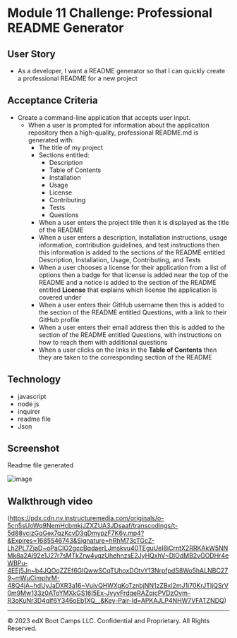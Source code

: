 # Module 11 Challenge: Professional README Generator

## User Story

* As a developer, I want a README generator so that I can quickly create a professional README for a new project

## Acceptance Criteria

* Create a command-line application that accepts user input.
  * When a user is prompted for information about the application repository then a high-quality, professional README.md is generated with:
    * The title of my project 
    * Sections entitled:
      * Description 
      * Table of Contents 
      * Installation 
      * Usage 
      * License 
      * Contributing 
      * Tests 
      * Questions
    * When a user enters the project title then it is displayed as the title of the README
    * When a user enters a description, installation instructions, usage information, contribution guidelines, and test instructions then this information is added to the sections of the README entitled Description, Installation, Usage, Contributing, and Tests
    * When a user chooses a license for their application from a list of options then a badge for that license is added near the top of the README and a notice is added to the section of the README entitled **License** that explains which license the application is covered under
    * When a user enters their GitHub username then this is added to the section of the README entitled Questions, with a link to their GitHub profile
    * When a user enters their email address then this is added to the section of the README entitled Questions, with instructions on how to reach them with additional questions
    * When a user clicks on the links in the **Table of Contents** then they are taken to the corresponding section of the README

## Technology

- javascript
- node js
- inquirer
- readme file
- Json

## Screenshot

Readme file generated

![image](https://github.com/antoninogambino/Professional-README-Generator/assets/112243266/ee91aaca-21ae-4add-8d17-068d78f01f63)


## Walkthrough video

(https://pdx.cdn.nv.instructuremedia.com/originals/o-5cn5sUoWq9NemHcbmkjJZXZUA3JDsaaf/transcodings/t-5d88vcizGqGex7qzKcvD3qDmypzF7K6v.mp4?&Expires=1685546743&Signature=hRhM73cTGcZ-Lh2PL7ZjaD~oPaCIO2gccBqdaerLJmskvu40TEguUeI8iCrntX2RRKAkW5NNMk8a2Al92e1J27r7sMTkZrw4yqzUhehnzsE2JyHQxhV~DlOdMB2vGODHr4eWBPu-4EEj5Jn~b4JQOqZZEf6GlQwwSCqTUhoxDOtvY13NrpfpdS8Wo5hALNBC279~mWuCimphrM-48Q4jA~hdUyJaDXR3a16~VuivQHWXgKoTznbjNN1zZBxl2mJ1i70KrJTIjQSrV0m9Mw133z0AToYMXkGS16I5Ex-JvyvFrdqeRAZqicPVDzOvm-R3oKuNr3D4qlf6Y346oEb1XQ__&Key-Pair-Id=APKAJLP4NHW7VFATZNDQ)

---

© 2023 edX Boot Camps LLC. Confidential and Proprietary. All Rights Reserved.
